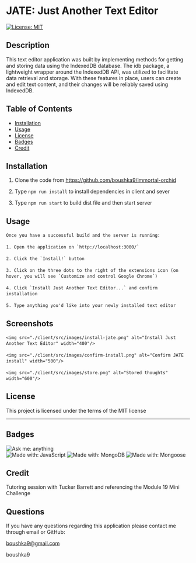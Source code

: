 # JATE: Just Another Text Editor

  [![License: MIT](https://img.shields.io/badge/License-MIT-yellow.svg)](https://opensource.org/licenses/MIT)

  ## Description

  This text editor application was built by implementing methods for getting and storing data using the IndexedDB database. The idb package, a lightweight wrapper around the IndexedDB API, was utilized to facilitate data retrieval and storage. With these features in place, users can create and edit text content, and their changes will be reliably saved using IndexedDB.
 

  ## Table of Contents

  - [Installation](#installation)
  - [Usage](#usage)
  - [License](#license)
  - [Badges](#badges)
  - [Credit](#credit)

  ## Installation

  1. Clone the code from https://github.com/boushka9/immortal-orchid

  2. Type `npm run install` to install dependencies in client and sever

  3. Type `npm run start` to build dist file and then start server 

  

  ## Usage

    Once you have a successful build and the server is running:

    1. Open the application on `http://localhost:3000/` 
    
    2. Click the `Install!` button

    3. Click on the three dots to the right of the extensions icon (on hover, you will see `Customize and control Google Chrome`)

    4. Click `Install Just Another Text Editor...` and confirm installation

    5. Type anything you'd like into your newly installed text editor
  

  ## Screenshots

    <img src="./client/src/images/install-jate.png" alt="Install Just Another Text Editor" width="400"/>

    <img src="./client/src/images/confirm-install.png" alt="Confirm JATE install" width="500"/>

    <img src="./client/src/images/store.png" alt="Stored thoughts" width="600"/> 



  ## License

  This project is licensed under the terms of the MIT license 

  ---

  ## Badges

  ![Ask me: anything](https://img.shields.io/badge/ask%20me-anything-1abc9c.svg)  
  ![Made with: JavaScript](https://img.shields.io/badge/made%20with-JavaScript-blue)
  ![Made with: MongoDB](https://img.shields.io/badge/Made%20with-MongoDB-blue)
  ![Made with: Mongoose](https://img.shields.io/badge/Made%20with-Mongoose-blue)

  
  ## Credit
  
  Tutoring session with Tucker Barrett and referencing the Module 19 Mini Challenge

  ## Questions

  If you have any questions regarding this application please contact me through email or GitHub:

  boushka9@gmail.com

  boushka9

